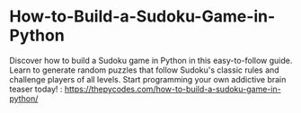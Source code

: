 # How-to-Build-a-Sudoku-Game-in-Python
Discover how to build a Sudoku game in Python in this easy-to-follow guide. Learn to generate random puzzles that follow Sudoku's classic rules and challenge players of all levels. Start programming your own addictive brain teaser today! :
https://thepycodes.com/how-to-build-a-sudoku-game-in-python/
